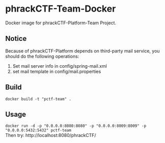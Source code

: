 # phrackCTF-Team-Docker   
Docker image for phrackCTF-Platform-Team Project.   

## Notice   
Because of phrackCTF-Platform depends on third-party mail service, you should do the following operations:   
1. Set mail server info in config/spring-mail.xml   
2. set mail template in config/mail.properties   

## Build   
`docker build -t "pctf-team" .`   

## Usage   
`docker run -d -p "0.0.0.0:8080:8080" -p "0.0.0.0:8009:8009" -p "0.0.0.0:5432:5432" pctf-team`    
Then try: http://localhost:8080/phrackCTF/   
